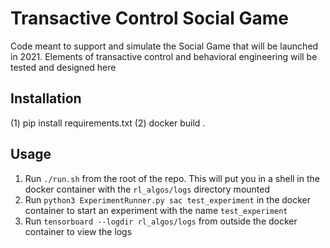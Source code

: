 # Transactive Control Social Game
Code meant to support and simulate the Social Game that will be launched in 2021. Elements of transactive control and behavioral engineering will be tested and designed here

## Installation
(1) pip install requirements.txt
(2) docker build .

## Usage
1. Run `./run.sh` from the root of the repo. This will put you in a shell in the docker container with the `rl_algos/logs` directory mounted
2. Run `python3 ExperimentRunner.py sac test_experiment` in the docker container to start an experiment with the name `test_experiment`
3. Run `tensorboard --logdir rl_algos/logs` from outside the docker container to view the logs